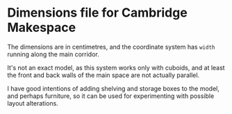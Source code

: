 # Dimensions file for Cambridge Makespace

The dimensions are in centimetres, and the coordinate system has
`width` running along the main corridor.

It's not an exact model, as this system works only with cuboids, and
at least the front and back walls of the main space are not actually
parallel.

I have good intentions of adding shelving and storage boxes to the
model, and perhaps furniture, so it can be used for experimenting with
possible layout alterations.
